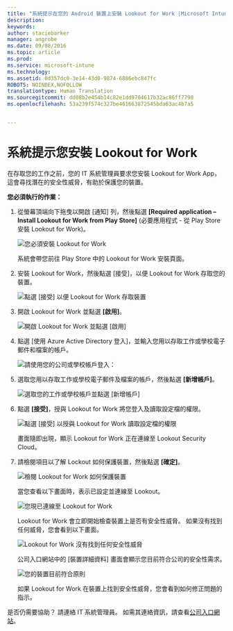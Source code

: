 ```yaml
---
title: "系統提示在您的 Android 裝置上安裝 Lookout for Work |Microsoft Intune"
description: 
keywords: 
author: staciebarker
manager: angrobe
ms.date: 09/08/2016
ms.topic: article
ms.prod: 
ms.service: microsoft-intune
ms.technology: 
ms.assetid: 0d357dc0-3e14-43d0-9874-6886ebc847fc
ROBOTS: NOINDEX,NOFOLLOW
translationtype: Human Translation
ms.sourcegitcommit: dd08b2e454b14c82e1dd9704617b32ac86ff7790
ms.openlocfilehash: 53a239f574c327be461663872545bda63ac4b7a5


---
```


# 系統提示您安裝 Lookout for Work

在存取您的工作之前，您的 IT 系統管理員要求您安裝 Lookout for Work App，這會尋找潛在的安全性威脅，有助於保護您的裝置。


**您必須執行的作業：**

1.  從螢幕頂端向下拖曳以開啟 [通知] 列，然後點選 **[Required application – Install Lookout for Work from Play Store]** (必要應用程式 - 從 Play Store 安裝 Lookout for Work)。

    ![您必須安裝 Lookout for Work](./media/lookout-required-app-install-android.png)

    系統會帶您前往 Play Store 中的 Lookout for Work 安裝頁面。

2.  安裝 Lookout for Work，然後點選 [接受]，以便 Lookout for Work 存取您的裝置。

    ![點選 [接受] 以便 Lookout for Work 存取裝置](./media/lookout-accept-store-permissions-android.png)

3. 開啟 Lookout for Work 並點選 **[啟用]**。

    ![開啟 Lookout for Work 並點選 [啟用]](./media/lookout-activate-button-android.png)

4. 點選 [使用 Azure Active Directory 登入]，並輸入您用以存取工作或學校電子郵件和檔案的帳戶。

    ![請使用您的公司或學校帳戶登入：](./media/lookout-sign-in-azure-android.png)

5. 選取您用以存取工作或學校電子郵件及檔案的帳戶，然後點選 **[新增帳戶]**。

    ![選取您的工作或學校帳戶並點選 [新增帳戶]](./media/lookout-pick-account-android.png)

6. 點選 **[接受]**，授與 Lookout for Work 將您登入及讀取設定檔的權限。

    ![點選 [接受] 以授與 Lookout for Work 讀取設定檔的權限](./media/lookout-needs-permission-to-view-profile-android.png)

    畫面隨即出現，顯示 Lookout for Work 正在連線至 Lookout Security Cloud。

7. 請檢閱項目以了解 Lockout 如何保護裝置，然後點選 **[確定]**。

    ![檢閱 Lookout for Work 如何保護裝置](./media/lookout-how-it-protects-your-device-android.png)

    當您查看以下畫面時，表示已設定並連線至 Lookout。

    ![您現已連線至 Lookout for Work](./media/lookout-you-are-now-connected-android.png)

    Lookout for Work 會立即開始檢查裝置上是否有安全性威脅。 如果沒有找到任何威脅，您會看到以下畫面。

    ![Lookout for Work 沒有找到任何安全性威脅](./media/lookout-scan-no-threats-found-android.png)

    公司入口網站中的 [裝置詳細資料] 畫面會顯示您目前符合公司的安全性需求。

    ![您的裝置目前符合原則](./media/lookout-device-now-compliant-android.png)

    如果 Lookout for Work 在裝置上找到安全性威脅，您會看到如何修正問題的指示。

是否仍需要協助？ 請連絡 IT 系統管理員。 如需其連絡資訊，請查看[公司入口網站](http://portal.manage.microsoft.com)。






<!--HONumber=Sep16_HO4-->


